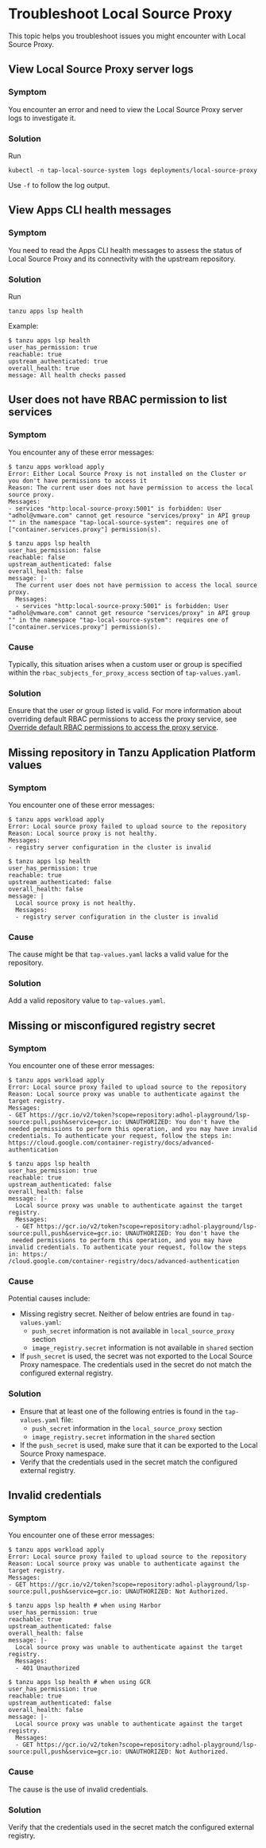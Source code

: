 # Troubleshoot Local Source Proxy

This topic helps you troubleshoot issues you might encounter with Local Source Proxy.

## <a id="view-lsp-server-logs"></a> View Local Source Proxy server logs

### Symptom

You encounter an error and need to view the Local Source Proxy server logs to investigate it.

### Solution

Run

```console
kubectl -n tap-local-source-system logs deployments/local-source-proxy
```

Use `-f` to follow the log output.

## <a id="view-apps-cli-health"></a> View Apps CLI health messages

### Symptom

You need to read the Apps CLI health messages to assess the status of Local Source Proxy and its
connectivity with the upstream repository.

### Solution

Run

```console
tanzu apps lsp health
```

Example:

```console
$ tanzu apps lsp health
user_has_permission: true
reachable: true
upstream_authenticated: true
overall_health: true
message: All health checks passed
```

## <a id="lacks-rbac-to-lst-srvcs"></a> User does not have RBAC permission to list services

### Symptom

You encounter any of these error messages:

```console
$ tanzu apps workload apply
Error: Either Local Source Proxy is not installed on the Cluster or you don't have permissions to access it
Reason: The current user does not have permission to access the local source proxy.
Messages:
- services "http:local-source-proxy:5001" is forbidden: User "adhol@vmware.com" cannot get resource "services/proxy" in API group "" in the namespace "tap-local-source-system": requires one of ["container.services.proxy"] permission(s).
```

```console
$ tanzu apps lsp health
user_has_permission: false
reachable: false
upstream_authenticated: false
overall_health: false
message: |-
  The current user does not have permission to access the local source proxy.
  Messages:
  - services "http:local-source-proxy:5001" is forbidden: User "adhol@vmware.com" cannot get resource "services/proxy" in API group "" in the namespace "tap-local-source-system": requires one of ["container.services.proxy"] permission(s).
```

### Cause

Typically, this situation arises when a custom user or group is specified within the
`rbac_subjects_for_proxy_access` section of `tap-values.yaml`.

### Solution

Ensure that the user or group listed is valid. For more information about overriding default RBAC
permissions to access the proxy service, see
[Override default RBAC permissions to access the proxy service](install.hbs.md#override-dflt-rbac).

## <a id="missing-tap-values"></a> Missing repository in Tanzu Application Platform values

### Symptom

You encounter one of these error messages:

```console
$ tanzu apps workload apply
Error: Local source proxy failed to upload source to the repository
Reason: Local source proxy is not healthy.
Messages:
- registry server configuration in the cluster is invalid
```

```console
$ tanzu apps lsp health
user_has_permission: true
reachable: true
upstream_authenticated: false
overall_health: false
message: |
  Local source proxy is not healthy.
  Messages:
  - registry server configuration in the cluster is invalid
```

### Cause

The cause might be that `tap-values.yaml` lacks a valid value for the repository.

### Solution

Add a valid repository value to `tap-values.yaml`.
<!-- And restart? Needs more detail. -->

## <a id="miscofig-reg-secret"></a> Missing or misconfigured registry secret

### Symptom

You encounter one of these error messages:

```console
$ tanzu apps workload apply
Error: Local source proxy failed to upload source to the repository
Reason: Local source proxy was unable to authenticate against the target registry.
Messages:
- GET https://gcr.io/v2/token?scope=repository:adhol-playground/lsp-source:pull,push&service=gcr.io: UNAUTHORIZED: You don't have the needed permissions to perform this operation, and you may have invalid credentials. To authenticate your request, follow the steps in: https://cloud.google.com/container-registry/docs/advanced-authentication
```

```console
$ tanzu apps lsp health
user_has_permission: true
reachable: true
upstream_authenticated: false
overall_health: false
message: |-
  Local source proxy was unable to authenticate against the target registry.
  Messages:
  - GET https://gcr.io/v2/token?scope=repository:adhol-playground/lsp-source:pull,push&service=gcr.io: UNAUTHORIZED: You don't have the
 needed permissions to perform this operation, and you may have invalid credentials. To authenticate your request, follow the steps in: https:/
/cloud.google.com/container-registry/docs/advanced-authentication
```

### Cause

Potential causes include:

- Missing registry secret. Neither of below entries are found in `tap-values.yaml`:
  - `push_secret` information is not available in `local_source_proxy` section
  - `image_registry.secret` information is not available in `shared` section
- If `push_secret` is used, the secret was not exported to the Local Source Proxy namespace.
The credentials used in the secret do not match the configured external registry.


### Solution

- Ensure that at least one of the following entries is found in the `tap-values.yaml` file:
  - `push_secret` information in the `local_source_proxy` section
  - `image_registry.secret` information in the `shared` section
- If the `push_secret` is used, make sure that it can be exported to the Local Source Proxy namespace.
- Verify that the credentials used in the secret match the configured external registry.


## <a id="invalid-creds"></a> Invalid credentials

### Symptom

You encounter one of these error messages:

```console
$ tanzu apps workload apply
Error: Local source proxy failed to upload source to the repository
Reason: Local source proxy was unable to authenticate against the target registry.
Messages:
- GET https://gcr.io/v2/token?scope=repository:adhol-playground/lsp-source:pull,push&service=gcr.io: UNAUTHORIZED: Not Authorized.
```

```console
$ tanzu apps lsp health # when using Harbor
user_has_permission: true
reachable: true
upstream_authenticated: false
overall_health: false
message: |-
  Local source proxy was unable to authenticate against the target registry.
  Messages:
  - 401 Unauthorized
```

```console
$ tanzu apps lsp health # when using GCR
user_has_permission: true
reachable: true
upstream_authenticated: false
overall_health: false
message: |-
  Local source proxy was unable to authenticate against the target registry.
  Messages:
  - GET https://gcr.io/v2/token?scope=repository:adhol-playground/lsp-source:pull,push&service=gcr.io: UNAUTHORIZED: Not Authorized.
```

### Cause

The cause is the use of invalid credentials.

### Solution

Verify that the credentials used in the secret match the configured external registry.